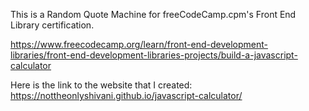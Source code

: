 This is a Random Quote Machine for freeCodeCamp.cpm's Front End Library certification.

https://www.freecodecamp.org/learn/front-end-development-libraries/front-end-development-libraries-projects/build-a-javascript-calculator

Here is the link to the website that I created:
https://nottheonlyshivani.github.io/javascript-calculator/
